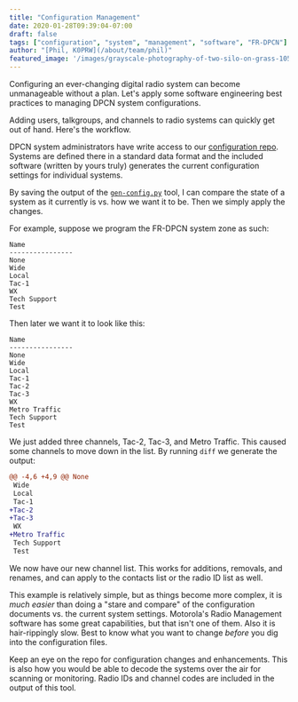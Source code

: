 ```yaml
---
title: "Configuration Management"
date: 2020-01-28T09:39:04-07:00
draft: false
tags: ["configuration", "system", "management", "software", "FR-DPCN"]
author: "[Phil, K0PRW](/about/team/phil)"
featured_image: '/images/grayscale-photography-of-two-silo-on-grass-1058398.jpg'
---
```


Configuring an ever-changing digital radio system can become unmanageable without a plan. Let's apply some software engineering best practices to managing DPCN system configurations.

<!--more-->

Adding users, talkgroups, and channels to radio systems can quickly get out of hand. Here's the workflow.

DPCN system administrators have write access to our [configuration repo](https://github.com/DPCN-US/dpcn-config). Systems are defined there in a standard data format and the included software (written by yours truly) generates the current configuration settings for individual systems.

By saving the output of the [`gen-config.py`](https://github.com/DPCN-US/dpcn-config/blob/master/gen-config.py) tool, I can compare the state of a system as it currently is vs. how we want it to be. Then we simply apply the changes.

For example, suppose we program the FR-DPCN system zone as such:

```
Name
----------------
None
Wide
Local
Tac-1
WX
Tech Support
Test
```

Then later we want it to look like this:

```
Name
----------------
None
Wide
Local
Tac-1
Tac-2
Tac-3
WX
Metro Traffic
Tech Support
Test
```

We just added three channels, Tac-2, Tac-3, and Metro Traffic. This caused some channels to move down in the list. By running `diff` we generate the output:

```diff
@@ -4,6 +4,9 @@ None
 Wide
 Local
 Tac-1
+Tac-2
+Tac-3
 WX
+Metro Traffic
 Tech Support
 Test
```

We now have our new channel list. This works for additions, removals, and renames, and can apply to the contacts list or the radio ID list as well.

This example is relatively simple, but as things become more complex, it is *much easier* than doing a "stare and compare" of the configuration documents vs. the current system settings. Motorola's Radio Management software has some great capabilities, but that isn't one of them. Also it is hair-rippingly slow. Best to know what you want to change *before* you dig into the configuration files.

Keep an eye on the repo for configuration changes and enhancements. This is also how you would be able to decode the systems over the air for scanning or monitoring. Radio IDs and channel codes are included in the output of this tool.
